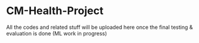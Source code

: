 # CM-Health-Project

All the codes and related stuff will be uploaded here once the final testing & evaluation is done
(ML work in progress)
